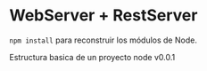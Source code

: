 # WebServer + RestServer

```npm install``` para reconstruir los módulos de Node.

Estructura basica de un proyecto node v0.0.1
